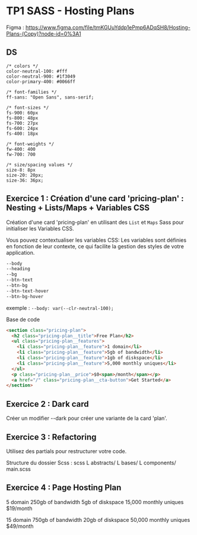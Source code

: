 # TP1 SASS - Hosting Plans

Figma : https://www.figma.com/file/tmKGUuYddp1ePmp6ADqSH8/Hosting-Plans-(Copy)?node-id=0%3A1

## DS

```
/* colors */
color-neutral-100: #fff
color-neutral-900: #1f3049
color-primary-400: #0066ff

/* font-families */
ff-sans: "Open Sans", sans-serif;

/* font-sizes */
fs-900: 60px
fs-800: 48px
fs-700: 27px
fs-600: 24px
fs-400: 18px

/* font-weights */
fw-400: 400
fw-700: 700

/* size/spacing values */
size-8: 8px
size-20: 20px;
size-36: 36px;
```

## Exercice 1 : Création d'une card 'pricing-plan' : Nesting + Lists/Maps + Variables CSS

Création d'une card 'pricing-plan' en utilisant des `List` et `Maps` Sass pour initialiser les Variables CSS.

Vous pouvez contextualiser les variables CSS:
Les variables sont définies en fonction de leur contexte, ce qui facilite la gestion des styles de votre application.

```css
--body
--heading
--bg
--btn-text
--btn-bg
--btn-text-hover
--btn-bg-hover
```

exemple : `--body: var(--clr-neutral-100);`

Base de code

```html
<section class="pricing-plan">
  <h2 class="pricing-plan__title">Free Plan</h2>
  <ul class="pricing-plan__features">
    <li class="pricing-plan__feature">1 domain</li>
    <li class="pricing-plan__feature">5gb of bandwidth</li>
    <li class="pricing-plan__feature">1gb of diskspace</li>
    <li class="pricing-plan__feature">5,000 monthly uniques</li>
  </ul>
  <p class="pricing-plan__price">$0<span>/month</span></p>
  <a href="/" class="pricing-plan__cta-button">Get Started</a>
</section>
```

## Exercice 2 : Dark card

Créer un modifier --dark pour créer une variante de la card 'plan'.

## Exercice 3 : Refactoring

Utilisez des partials pour restructurer votre code.

Structure du dossier Scss :
scss
L abstracts/
L bases/
L components/
main.scss

## Exercice 4 : Page Hosting Plan

5 domain
250gb of bandwidth
5gb of diskspace
15,000 monthly uniques
$19/month

15 domain
750gb of bandwidth
20gb of diskspace
50,000 monthly uniques
$49/month
